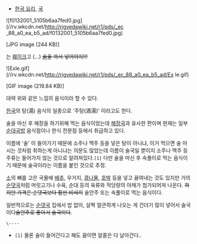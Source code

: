   * [한국 요리](%ED%95%9C%EA%B5%AD%20%EC%9A%94%EB%A6%AC.md), [국](%EA%B5%AD.md)  

![f0132001_5105b6aa7fed0.jpg](//rv.wkcdn.net/http://rigvedawiki.net/r1/pds/_ec
_88_a0_ea_b5_ad/f0132001_5105b6aa7fed0.jpg)

[JPG image (244 KB)]

  
는 [훼이크](%ED%9B%BC%EC%9D%B4%ED%81%AC.md)고 (...) <del>[술](%EC%88%A0.md)을
까서 넣어야지!!!</del>

![Exle.gif](//rv.wkcdn.net/http://rigvedawiki.net/r1/pds/_ec_88_a0_ea_b5_ad/Ex
le.gif)

[GIF image (219.84 KB)]

  
대략 위와 같은 느낌의 음식이라 할 수 있다.

[한국](%ED%95%9C%EA%B5%AD.md)의 탕(湯) 음식의 일종으로 '주탕(酒湯)' 이라고도 한다.

술을 마신 후 해장을 하기위해 먹는 음식이었는데 [해장국](%ED%95%B4%EC%9E%A5%EA%B5%AD.md)과 유사한 편이며
현재는 일부 [순대](%EC%88%9C%EB%8C%80.md)[국밥](%EA%B5%AD%EB%B0%A5.md) 음식점이나 한식
전문점 등에서 취급하고 있다.

이름에 '술' 이 들어가기 때문에 소주나 맥주 등을 넣은 탕이 아니냐, 이거 먹으면 술 마시는 것처럼 취하는게 아니냐는 의문도 많았는데
이름이 술국일 뿐이지 소주나 맥주 등 주류는 들어가지 않는 것으로 알려져있다.`[1]` 다만 술을 마신 후 속풀이로 먹는 음식이기 때문에
술국이라는 이름을 붙인 것으로 추정.

[소](%EC%86%8C.md)의 뼈를 고은 국물에 [배추](%EB%B0%B0%EC%B6%94.md), 우거지,
[콩나물](%EC%BD%A9%EB%82%98%EB%AC%BC.md), [호박](%ED%98%B8%EB%B0%95.md) 등을 넣고
끓여내는 것도 있지만 거의 [순댓국](%EC%88%9C%EB%8C%93%EA%B5%AD.md)처럼 머릿고기나 수육, 순대 등의 육류와
적당량의 야채가 첨가되어져 나온다. <del>하지만 가격은 순댓국보다 훨씬 비싸지</del> 술안주 또는 속풀이로 먹는 음식이다.

일반적으로는 [순댓국](%EC%88%9C%EB%8C%93%EA%B5%AD.md) 집에서 밥 없이, 살짝 얼큰하게 나오는 게 건더기 많이
넣어서 술국이다<del>술안주로 좋아서 술국이다</del>.

`\----`

  * `[1]` 물론 술이 들어간다고 해도 끓이면 알콜은 다 날아간다..

